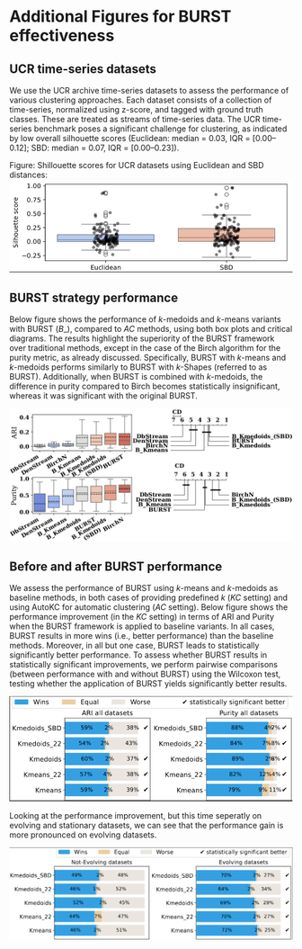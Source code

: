 # Additional Figures for BURST effectiveness

## UCR time-series datasets

We use the UCR archive time-series datasets to assess the performance of various 
clustering approaches. Each dataset consists of a collection of time-series, 
normalized using z-score, and tagged with ground truth classes. These are 
treated as streams of time-series data. The UCR time-series benchmark poses 
a significant challenge for clustering, as indicated by low overall silhouette 
scores (Euclidean: median = 0.03, IQR = [0.00–0.12]; SBD: median = 0.07, 
IQR = [0.00–0.23]).

Figure: Shillouette scores for UCR datasets using Euclidean and SBD distances:
![AutoKC](./figures/shilloutteUCR.png)


## BURST strategy performance

Below figure shows the performance of $k$-medoids and $k$-means variants 
with BURST ($B\_$), compared to $AC$ methods, using both box plots and 
critical diagrams.  The results highlight the superiority of the BURST 
framework  over traditional methods, except in the case of the Birch 
algorithm for the purity metric, as already discussed. Specifically, 
BURST with $k$-means and $k$-medoids performs similarly to BURST with 
$k$-Shapes (referred to as BURST). Additionally, when BURST is combined 
with $k$-medoids, the difference in purity compared to Birch becomes 
statistically insignificant, whereas it was significant with the original BURST.

![AutoKC](./figures/ARI_Purity_all_B_strategy.png)

## Before and after BURST performance

We assess the performance of BURST using $k$-means and $k$-medoids as baseline 
methods, in both cases of providing predefined $k$ ($KC$ setting) and using AutoKC for 
automatic clustering ($AC$ setting). Below figure shows the performance 
improvement (in the $KC$ setting) in terms of ARI and Purity when the BURST 
framework is applied to baseline variants. In all cases, BURST results 
in more wins (i.e., better performance) than the baseline methods. 
Moreover, in all but one case, BURST leads to statistically significantly 
better performance. To assess whether BURST results in statistically 
significant improvements, we perform pairwise comparisons (between 
performance with and without BURST) using the Wilcoxon test, 
testing whether the application of BURST yields significantly better results.

![AutoKC](./figures/ARI_PURITY_alldata_gain.png)

Looking at the performance improvement, but this time seperatly on evolving 
and stationary datasets, we can see that the performance gain is more 
pronounced on evolving datasets.

![AutoKC](./figures/ARI_EVOLVING_STATIONARY_GAIN.png)
